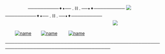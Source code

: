         ──────────✦•── . ⛓️ . ──•✦──────────  ![](https://komarev.com/ghpvc/?username=yvoisen&color=73ae21&style=plastic&label=E.Y.E.S🐍&base=4274)  ──────────✦•── . ⛓️ . ──•✦──────────
  
  
  
                                      ![](https://cdn.discordapp.com/attachments/934596480310853685/1410411775404540074/Untitled136_20250828005228.png?ex=68b43793&is=68b2e613&hm=fe656718857bd0cf61bbbee8a7ecda19c169bc468ec25b150f4d608922468e77&=&format=webp&quality=lossless&width=500&height=500)
  
  

  
   
          [![name](https://cdn.discordapp.com/attachments/934596480310853685/1411354988973654026/image-removebg-preview_5_edit_90814676717912-1_optimized.png?ex=68b45a43&is=68b308c3&hm=ab16bf729ee4c40f43fcb52440b7ede1734c635f3d25e44a8d1d121d51f09837&=&width=100&height=100)](https://glisteny.straw.page)    [![name](https://cdn.discordapp.com/attachments/934596480310853685/1411354989653266554/image-removebg-preview_6_edit_90822962387703-2_optimized.png?ex=68b45a43&is=68b308c3&hm=d035da785de1f91badf641587046681ddce64441ddabb8a4162c335374ca552f&=&width=90&height=90)](https://yvoisen.atabook.org)      [![name](https://cdn.discordapp.com/attachments/934596480310853685/1411354989317591081/image-removebg-preview_4_edit_90806593965830-1_optimized.png?ex=68b45a43&is=68b308c3&hm=5d7a3cefc847125fe56e94bc172b0c395ab462f52e2bb6aa7103a63312e161c4&=&width=90&height=90)](https://www.patreon.com/yvoisenn)

────────────────────────────────────────────────────────────────────────────────────
